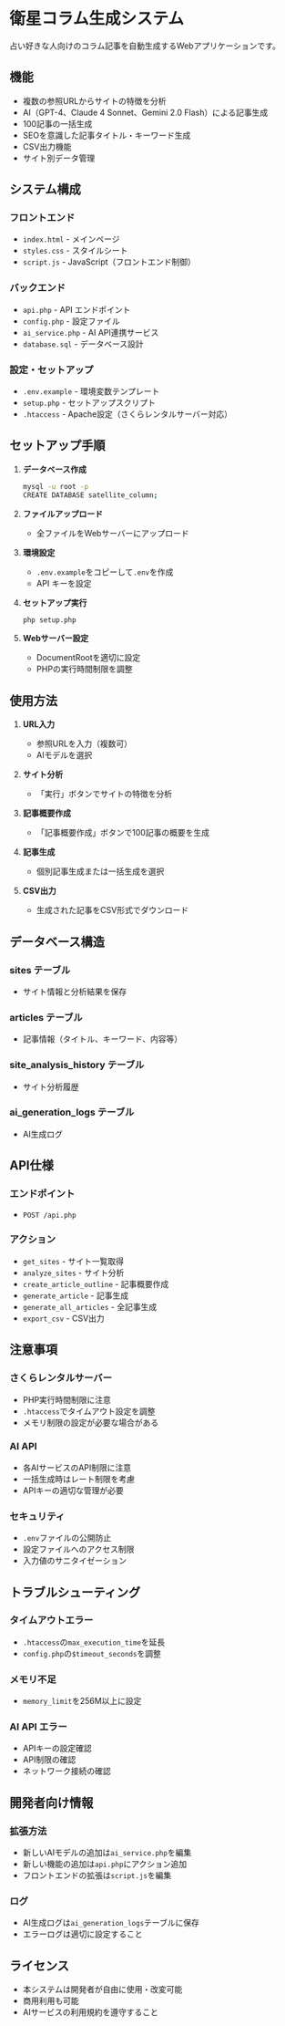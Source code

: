 # 衛星コラム生成システム

占い好きな人向けのコラム記事を自動生成するWebアプリケーションです。

## 機能

- 複数の参照URLからサイトの特徴を分析
- AI（GPT-4、Claude 4 Sonnet、Gemini 2.0 Flash）による記事生成
- 100記事の一括生成
- SEOを意識した記事タイトル・キーワード生成
- CSV出力機能
- サイト別データ管理

## システム構成

### フロントエンド
- `index.html` - メインページ
- `styles.css` - スタイルシート
- `script.js` - JavaScript（フロントエンド制御）

### バックエンド
- `api.php` - API エンドポイント
- `config.php` - 設定ファイル
- `ai_service.php` - AI API連携サービス
- `database.sql` - データベース設計

### 設定・セットアップ
- `.env.example` - 環境変数テンプレート
- `setup.php` - セットアップスクリプト
- `.htaccess` - Apache設定（さくらレンタルサーバー対応）

## セットアップ手順

1. **データベース作成**
   ```bash
   mysql -u root -p
   CREATE DATABASE satellite_column;
   ```

2. **ファイルアップロード**
   - 全ファイルをWebサーバーにアップロード

3. **環境設定**
   - `.env.example`をコピーして`.env`を作成
   - API キーを設定

4. **セットアップ実行**
   ```bash
   php setup.php
   ```

5. **Webサーバー設定**
   - DocumentRootを適切に設定
   - PHPの実行時間制限を調整

## 使用方法

1. **URL入力**
   - 参照URLを入力（複数可）
   - AIモデルを選択

2. **サイト分析**
   - 「実行」ボタンでサイトの特徴を分析

3. **記事概要作成**
   - 「記事概要作成」ボタンで100記事の概要を生成

4. **記事生成**
   - 個別記事生成または一括生成を選択

5. **CSV出力**
   - 生成された記事をCSV形式でダウンロード

## データベース構造

### sites テーブル
- サイト情報と分析結果を保存

### articles テーブル
- 記事情報（タイトル、キーワード、内容等）

### site_analysis_history テーブル
- サイト分析履歴

### ai_generation_logs テーブル
- AI生成ログ

## API仕様

### エンドポイント
- `POST /api.php`

### アクション
- `get_sites` - サイト一覧取得
- `analyze_sites` - サイト分析
- `create_article_outline` - 記事概要作成
- `generate_article` - 記事生成
- `generate_all_articles` - 全記事生成
- `export_csv` - CSV出力

## 注意事項

### さくらレンタルサーバー
- PHP実行時間制限に注意
- `.htaccess`でタイムアウト設定を調整
- メモリ制限の設定が必要な場合がある

### AI API
- 各AIサービスのAPI制限に注意
- 一括生成時はレート制限を考慮
- APIキーの適切な管理が必要

### セキュリティ
- `.env`ファイルの公開防止
- 設定ファイルへのアクセス制限
- 入力値のサニタイゼーション

## トラブルシューティング

### タイムアウトエラー
- `.htaccess`の`max_execution_time`を延長
- `config.php`の`$timeout_seconds`を調整

### メモリ不足
- `memory_limit`を256M以上に設定

### AI API エラー
- APIキーの設定確認
- API制限の確認
- ネットワーク接続の確認

## 開発者向け情報

### 拡張方法
- 新しいAIモデルの追加は`ai_service.php`を編集
- 新しい機能の追加は`api.php`にアクション追加
- フロントエンドの拡張は`script.js`を編集

### ログ
- AI生成ログは`ai_generation_logs`テーブルに保存
- エラーログは適切に設定すること

## ライセンス
- 本システムは開発者が自由に使用・改変可能
- 商用利用も可能
- AIサービスの利用規約を遵守すること